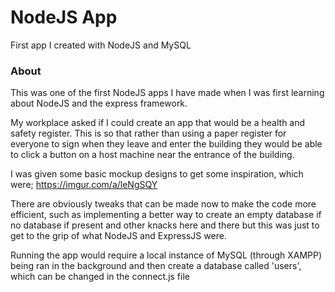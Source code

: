 # NodeJS App
First app I created with NodeJS and MySQL


### About
This was one of the first NodeJS apps I have made when I was first learning about NodeJS and the express framework.

My workplace asked if I could create an app that would be a health and safety register. This is so that rather than using a paper register for everyone to sign when they leave and enter the building they would be able to click a button on a host machine near the entrance of the building.

I was given some basic mockup designs to get some inspiration, which were; https://imgur.com/a/leNgSQY

There are obviously tweaks that can be made now to make the code more efficient, such as implementing a better way to create an empty database if no database if present and other knacks here and there but this was just to get to the grip of what NodeJS and ExpressJS were.

Running the app would require a local instance of MySQL (through XAMPP) being ran in the background and then create a database called 'users', which can be changed in the connect.js file